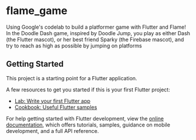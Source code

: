 # flame_game

Using Google's codelab to build a platformer game with Flutter and Flame! In the Doodle Dash game, inspired by Doodle Jump, you play as either Dash (the Flutter mascot), or her best friend Sparky (the Firebase mascot), and try to reach as high as possible by jumping on platforms

## Getting Started

This project is a starting point for a Flutter application.

A few resources to get you started if this is your first Flutter project:

- [Lab: Write your first Flutter app](https://docs.flutter.dev/get-started/codelab)
- [Cookbook: Useful Flutter samples](https://docs.flutter.dev/cookbook)

For help getting started with Flutter development, view the
[online documentation](https://docs.flutter.dev/), which offers tutorials,
samples, guidance on mobile development, and a full API reference.
